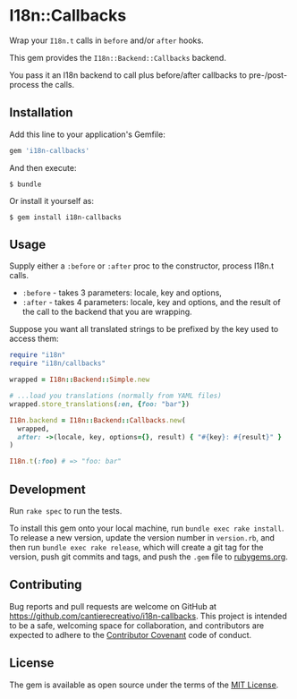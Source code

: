 # I18n::Callbacks

Wrap your `I18n.t` calls in `before` and/or `after` hooks.

This gem provides the `I18n::Backend::Callbacks` backend.

You pass it an I18n backend to call plus before/after callbacks to pre-/post-
process the calls.

## Installation

Add this line to your application's Gemfile:

```ruby
gem 'i18n-callbacks'
```

And then execute:

    $ bundle

Or install it yourself as:

    $ gem install i18n-callbacks

## Usage

Supply either a `:before` or `:after` proc to the constructor, process I18n.t
calls.

* `:before` - takes 3 parameters: locale, key and options,
* `:after` - takes 4 parameters: locale, key and options, and the result of
  the call to the backend that you are wrapping.

Suppose you want all translated strings to be prefixed by the key used to
access them:

```ruby
require "i18n"
require "i18n/callbacks"

wrapped = I18n::Backend::Simple.new

# ...load you translations (normally from YAML files)
wrapped.store_translations(:en, {foo: "bar"})

I18n.backend = I18n::Backend::Callbacks.new(
  wrapped,
  after: ->(locale, key, options={}, result) { "#{key}: #{result}" }
)

I18n.t(:foo) # => "foo: bar"
```

## Development

Run `rake spec` to run the tests.

To install this gem onto your local machine, run `bundle exec rake install`.
To release a new version, update the version number in `version.rb`, and then
run `bundle exec rake release`, which will create a git tag for the version,
push git commits and tags, and push the `.gem` file to [rubygems.org](https://rubygems.org).

## Contributing

Bug reports and pull requests are welcome on GitHub at
https://github.com/cantierecreativo/i18n-callbacks. This project is intended to
be a safe, welcoming space for collaboration, and contributors are expected to
adhere to the [Contributor Covenant](http://contributor-covenant.org) code of conduct.


## License

The gem is available as open source under the terms of the [MIT License](http://opensource.org/licenses/MIT).
